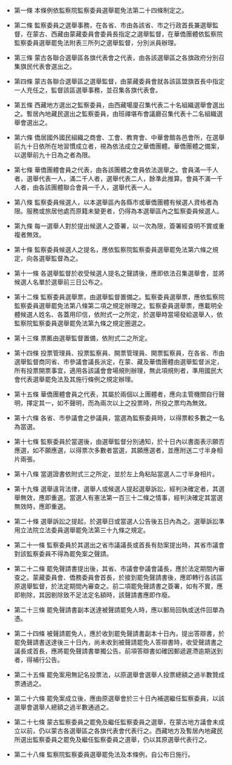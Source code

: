 * 第一條 本條例依監察院監察委員選舉罷免法第二十四條制定之。

* 第二條 監察委員之選舉事務，在各省、市由各該省、市之行政首長兼選舉監督，在蒙古、西藏由蒙藏委員會委員長指定之選舉監督，在華僑團體依監察院監察委員選舉罷免法附表三所列之選舉監督，分別派員辦理。

* 第三條 蒙古各聯合選舉區各旗代表會之代表，由各該選舉區之各旗政府分別召集旗民代表會選出之。

* 第四條 蒙古各聯合選舉區之選舉監督，由蒙藏委員會就各該區盟旗首長中指定一人充任之，監督該區選舉事務，並召集各旗代表會。

* 第五條 西藏地方選出之監察委員，由西藏噶廈召集代表二十名組織選舉會選出之。暫居內地藏民選出之監察委員，由班禪堪布會議廳召集代表十二名組織選舉會選出之。

* 第六條 僑居國外國民組織之商會、工會、教育會、中華會館各邑會所，在選舉前九十日依所在地習慣成立者，視為依法成立之華僑團體。華僑團體之備案，以選舉前九十日為之者為限。

* 第七條 華僑團體會員之代表，由各該團體之會員依法選舉之。會員滿一千人者，選舉代表一人，滿二千人者，選舉代表二人，餘準此推算。會員不滿一千人者，由各該團體聯合會員一千人，選舉代表一人。

* 第八條 監察委員候選人，以本選舉區內各縣市或華僑團體有候選人資格者為限。服務或旅居他處而原籍未變更者，仍得為本選舉區內之監察委員候選人。

* 第九條 每一選舉人對於提出候選人之簽署，以一次為限，簽署經查明不實或重複者無效。

* 第十條 監察委員候選人之提名，應依監察院監察委員選舉罷免法第六條之規定，向各選舉監督為之。

* 第十一條 各選舉監督於收受候選人提名之聲請後，應即依法召集選舉會，並將候選人名單於選舉前三日公布之。

* 第十二條 監察委員選舉票，由選舉監督置備之。監察委員選舉票，應依監察院監察委員選舉罷免法第八條第二項之規定辦理之。監察委員選舉票，應載明全體候選人姓名、各蓋用印信，依附式一之所定，於選舉時當場發給選舉人，依監察院監察委員選舉罷免法第九條之規定圈選之。

* 第十三條 票匭由選舉監督置備，依附式二之所定。

* 第十四條 投票管理員、投票監察員、開票管理員、開票監察員，在各省、市由選舉監督商同省、市參議會議長派定，在蒙、藏及華僑團體由選舉監督派定，所有投票開票事宜，適用各該議會會場規則辦理，無此項規則者，準用國民大會代表選舉罷免法及其施行條例之規定辦理。

* 第十五條 華僑團體會員之代表，其屬於兩個以上團體者，應向主管機關自行聲明，擇定其一，如不聲明，而為兩次以上之投票時，所投之票均為無效。

* 第十六條 各省、市參議會之參議員，當選為監察委員時，以得票較多數之一名為當選。

* 第十七條 監察委員於當選後，由選舉監督分別通知，於十日內以書面表示願否應選，如不願應選，以得票次多數者當選，其願應選者，並應附送二寸半身相片兩張。

* 第十八條 當選證書依附式三之所定，並於左上角粘貼當選人二寸半身相片。

* 第十九條 選舉違背法律，選舉人或候選人提起選舉訴訟，經判決確定者，其選舉無效，應即重選。當選人有憲法第一百三十二條之情事，經判決確定其當選無效時，應即重選。

* 第二十條 選舉訴訟之提起，於選舉日或當選人公告後五日內為之。選舉訴訟準用立法院立法委員選舉罷免法第三十九條之規定。

* 第二十一條 監察委員於其選出之省市議議長或首長有劾案提出時，其省市議會對該監察委員不得為罷免案之聲請。

* 第二十二條 罷免聲請書提出後，其省、市議會參議會議長，應於法定期間內審查之。蒙藏委員會、僑務委員會首長，於接到罷免聲請書後，應即轉行各該區原選舉監督，於法定期間內審查之。前二項罷免聲請書之簽署，如有不實，應即剔除，其因剔除致不足法定名額時，該聲請書應即作廢。

* 第二十三條 罷免聲請書副本送達被聲請罷免人時，應以郵局回執或送件回單為憑。

* 第二十四條 被聲請罷免人，應於收到罷免聲請書副本十日內，提出答辯書，於罷免聲請書送達後三十日內，尚未收到被聲請罷免人答辯書時，收受聲請書之議長或首長，應將罷免聲請書單獨公告。前項答辯書如確因郵遞遲滯逾期送到者，得補行公告。

* 第二十五條 罷免案用無記名投票法，以原選舉會選舉人投票總額之過半數贊成票通過之。

* 第二十六條 罷免案成立後，應由原選舉會於三十日內補選繼任監察委員，以該選舉會選舉人總額之過半數通過之。

* 第二十七條 蒙古監察委員之罷免及繼任監察委員之選舉，在蒙古地方議會未成立以前，仍以蒙古各選舉區之各旗代表會代表行之。西藏地方及暫居內地藏民所選出監察委員之罷免及繼任監察委員之選舉，仍以其原選舉代表行之。

* 第二十八條 監察院監察委員選舉罷免法及本條例，自公布日施行。

